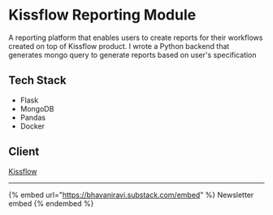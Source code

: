 # Kissflow Reporting Module

A reporting platform that enables users to create reports for their workflows created on top of Kissflow product. I wrote a Python backend that generates mongo query to generate reports based on user's specification

## Tech Stack

- Flask
- MongoDB
- Pandas
- Docker

## Client

[Kissflow](https://kissflow.com)

---

{% embed url="https://bhavaniravi.substack.com/embed" %}
Newsletter embed
{% endembed %}
